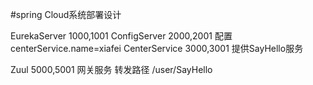 #spring Cloud系统部署设计

EurekaServer 1000,1001 
ConfigServer 2000,2001  配置 centerService.name=xiafei
CenterService 3000,3001   提供SayHello服务
  
Zuul 5000,5001  网关服务 转发路径 /user/SayHello

